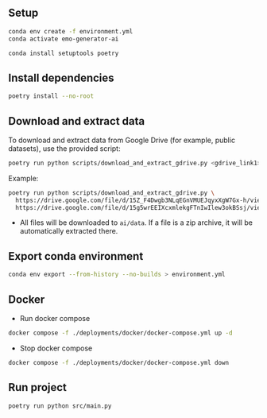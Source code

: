 ## Setup

```bash
conda env create -f environment.yml
conda activate emo-generator-ai

conda install setuptools poetry
```

## Install dependencies

```bash
poetry install --no-root
```

## Download and extract data

To download and extract data from Google Drive (for example, public datasets), use the provided script:

```bash
poetry run python scripts/download_and_extract_gdrive.py <gdrive_link1> [<gdrive_link2> ...]
```

Example:

```bash
poetry run python scripts/download_and_extract_gdrive.py \
  https://drive.google.com/file/d/15Z_F4Dwgb3NLqEGnVMUEJqyxXgW7Gx-h/view?usp=sharing \
  https://drive.google.com/file/d/15g5wrEEIXcxmlekgFTnIwIlew3okBSsj/view?usp=sharing
```

- All files will be downloaded to `ai/data`. If a file is a zip archive, it will be automatically extracted there.

## Export conda environment

```bash
conda env export --from-history --no-builds > environment.yml
```

## Docker

- Run docker compose

```bash
docker compose -f ./deployments/docker/docker-compose.yml up -d
```

- Stop docker compose

```bash
docker compose -f ./deployments/docker/docker-compose.yml down
```

## Run project

```bash
poetry run python src/main.py
```
